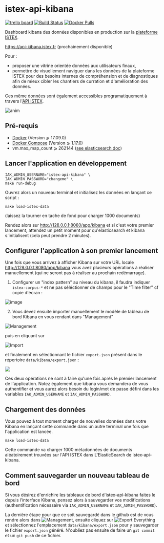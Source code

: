 # istex-api-kibana

[![trello board](https://user-images.githubusercontent.com/328244/32807531-72d5f4ca-c990-11e7-961e-8e06d34e2ef7.png)](https://trello.com/b/BBKDj5Dd/istex-api-kibana) [![Build Status](https://travis-ci.org/istex/istex-api-kibana.svg?branch=master)](https://travis-ci.org/istex/istex-api-kibana) [![Docker Pulls](https://img.shields.io/docker/pulls/istex/istex-api-kibana.svg)](https://registry.hub.docker.com/u/istex/istex-api-kibana/)

Dashboard kibana des données disponibles en production sur la [plateforme ISTEX](http://www.istex.fr).

https://api-kibana.istex.fr (prochainement disponible)

Pour :
- proposer une vitrine orientée données aux utilisateurs finaux,
- permettre de visuellement naviguer dans les données de la plateforme ISTEX pour des besoins internes de compréhension et de diagnostiques afin de mieux cibler les chantiers de curration et d'amélioration des données.

Ces même données sont également accessibles programatiquement à travers l'[API ISTEX](https://api.istex.fr).

![anim](https://user-images.githubusercontent.com/328244/32807575-9651c5c8-c990-11e7-9610-4cbb19dd6734.gif)


## Pré-requis

- [Docker](https://docs.docker.com/engine/installation/) (Version ⩾ 17.09.0)
- [Docker Compose](https://docs.docker.com/compose/install/) (Version ⩾ 1.17.0)
- vm.max_map_count ⩾ 262144 ([see elasticsearch doc](https://www.elastic.co/guide/en/elasticsearch/reference/current/docker.html#docker-cli-run-prod-mode))

## Lancer l'application en développement

```shell
IAK_ADMIN_USERNAME="istex-api-kibana" \
IAK_ADMIN_PASSWORD="changeme" \
make run-debug
```

Ouvrez alors un nouveau terminal et initialisez les données en lançant ce script :

```shell
make load-istex-data
```
(laissez la tourner en tache de fond pour charger 1000 documents)

Rendez alors sur http://128.0.0.1:8080/app/kibana et si c'est votre premier lancement, attendez un petit moment  pour qu'elasticsearch et kibana s'initialisent (cela peut prendre 2 minutes).

## Configurer l'application à son premier lancement

Une fois que vous arrivez à afficher Kibana sur votre URL locale http://128.0.0.1:8080/app/kibana vous avez plusieurs opérations à réaliser manuellement (qui ne seront pas à réaliser au prochain redémarrage).

1) Configurer un "index pattern" au niveau du kibana, il faudra indiquer ``istex-corpus-*`` et ne pas séléctionner de champs pour le "Time filter" cf copie d'écran :

![image](https://user-images.githubusercontent.com/328244/33234970-a257d37e-d22f-11e7-95e6-6b2826956695.png)

2) Vous devez ensuite importer manuellement le modèle de tableau de bord Kibana en vous rendant dans "Management"

![Management](https://user-images.githubusercontent.com/328244/32851436-3a80c0fa-ca35-11e7-8744-bc7ec552aa0c.png) 



puis en cliquant sur

![Import](https://user-images.githubusercontent.com/328244/32851531-778dd172-ca35-11e7-8fa7-b7ca0c8bc7d9.png) 



et finalement en sélectionnant le fichier ``export.json`` présent dans le répertoire ``data/kibana/export.json`` :



![](https://user-images.githubusercontent.com/328244/32851512-69f484fc-ca35-11e7-91a2-4881022c37fc.png)



Ces deux opérations ne sont à faire qu'une fois après le premier lancement de l'application. Notez également que kibana vous demandera de vous authentifier et vous aurez alors besoin du login/mot de passe défini dans les variables ``IAK_ADMIN_USERNAME`` et ``IAK_ADMIN_PASSWORD``.

## Chargement des données

Vous pouvez à tout moment charger de nouvelles données dans votre Kibana en lançant cette commande dans un autre terminal une fois que l'application est lancée.

```shell
make load-istex-data
```

Cette commande va charger 1000 métadonnées de documents aléatoirement trouvées sur l'API ISTEX dans L'ElasticSearch de istex-api-kibana.

## Comment sauvegarder un nouveau tableau de bord

Si vous désirez d'enrichire les tableaux de bord d'istex-api-kibana faites le depuis l'interface Kibana, pensez alors à sauvegarder vos modifications (authentification nécessaire via ``IAK_ADMIN_USERNAME`` et ``IAK_ADMIN_PASSWORD``).

La dernière étape pour que ce soit sauvegardé dans le github est de vous rendre alors dans ![Management](https://user-images.githubusercontent.com/328244/32851436-3a80c0fa-ca35-11e7-8744-bc7ec552aa0c.png), ensuite cliquez sur ![Export Everything](https://user-images.githubusercontent.com/328244/32851462-4db5756c-ca35-11e7-820a-4994188b117d.png) et sélectionnez l'emplacement ``data/kibana/export.json`` pour y sauvegarder le fichier ``export.json`` généré. N'oubliez pas ensuite de faire un ``git commit`` et un ``git push`` de ce fichier.
